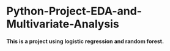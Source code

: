 # Python-Project-EDA-and-Multivariate-Analysis
#### This is a project using logistic regression and random forest.
